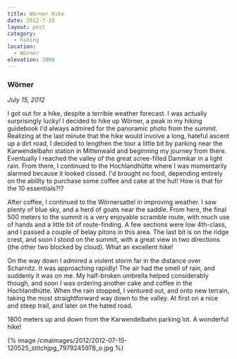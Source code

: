 ```yaml
---
title: Wörner Hike
date: 2012-7-15
layout: post
category:
  - hiking
location:
  - Wörner
elevation: 1800
---
```


### Wörner
<i>July 15, 2012</i>

I got out for a hike, despite a terrible weather forecast. I was actually
surprisingly lucky! I decided to hike up Wörner, a peak in my hiking guidebook
I'd always admired for the panoramic photo from the summit. Realizing at the
last minute that the hike would involve a long, hateful ascent up a dirt road,
I decided to lengthen the tour a little bit by parking near the Karwendelbahn
station in Mittenwald and beginning my journey from there. Eventually I reached
the valley of the great scree-filled Dammkar in a light rain. From there, I
continued to the Hochlandhütte where I was momentarily alarmed because it
looked closed. I'd brought no food, depending entirely on the ability to
purchase some coffee and cake at the hut! How is that for the 10 essentials?!?

After coffee, I continued to the Wörnersattel in improving weather. I saw
plenty of blue sky, and a herd of goats near the saddle. From here, the final
500 meters to the summit is a very enjoyable scramble route, with much use of
hands and a little bit of route-finding. A few sections were low 4th-class, and
I passed a couple of belay pitons in this area. The last bit is on the ridge
crest, and soon I stood on the summit, with a great view in two directions (the
other two blocked by cloud). What an excellent hike!

On the way down I admired a violent storm far in the distance over Scharnitz.
It was approaching rapidly! The air had the smell of rain, and suddenly it was
on me. My half-broken umbrella helped considerably though, and soon I was
ordering another cake and coffee in the Hochlandhütte. When the rain stopped, I
ventured out, and onto new terrain, taking the most straightforward way down to
the valley. At first on a nice and steep trail, and later on the hated road.

1800 meters up and down from the Karwendelbahn parking lot. A wonderful hike!

{% image /cmaimages/2012/2012-07-15-120525_stitchjpg_7979245978_o.jpg %}
